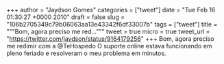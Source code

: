 
+++
author = "Jaydson Gomes"
categories = ["tweet"]
date = "Tue Feb 16 01:30:27 +0000 2010"
draft = false
slug = "106b2705349c79b06063aa13e43342f6df33007b"
tags = ["tweet"]
title = """Bom, agora preciso me red..."""
tweet = true
micro = true
tweet_url = "https://twitter.com/jaydson/status/9164179256"
+++
Bom, agora preciso me redimir com a @TeHospedo O suporte online estava funcionando em pleno feriado e resolveram o meu problema em minutos.
